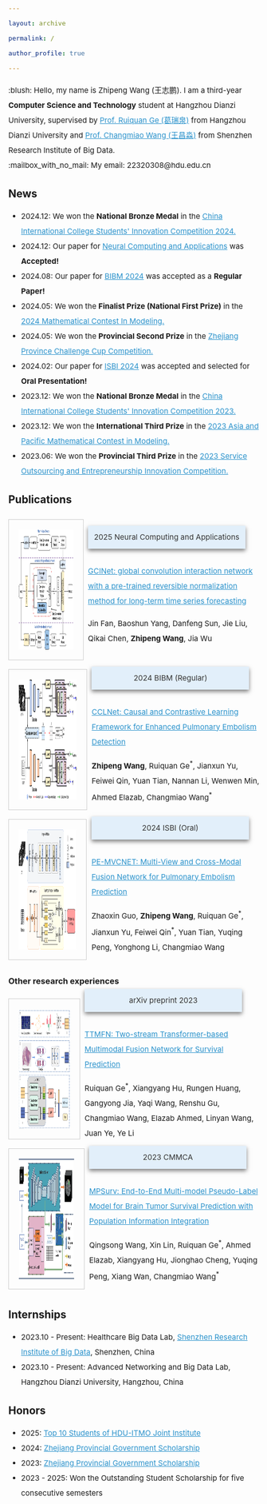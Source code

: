 ```yaml
---
layout: archive
permalink: /
author_profile: true
---
```

<head>
  <style>
    a{color:#2891CB;}
    div{font-size:15px; line-height:2.0;}
  </style>
</head>

<div>:blush: Hello, my name is Zhipeng Wang (王志鹏). I am a third-year <b>Computer Science and Technology</b> student at Hangzhou Dianzi University, supervised by <a href="https://faculty.hdu.edu.cn/jsjxy/grq/main.htm">Prof. Ruiquan Ge (葛瑞泉)</a> from Hangzhou Dianzi University and <a href="https://www.sribd.cn/teacher/505">Prof. Changmiao Wang (王昌淼)</a> from Shenzhen Research Institute of Big Data.<br>
:mailbox_with_no_mail: My email: 22320308@hdu.edu.cn
</div>

## News
<div>
  <ul>
    <li>2024.12: We won the <b>National Bronze Medal</b> in the <a href="https://pilcchina.org/home">China International College Students' Innovation Competition 2024.</a></li>
    <li>2024.12: Our paper for <a href="https://link.springer.com/journal/521">Neural Computing and Applications</a> was <b>Accepted!</b></li>
    <li>2024.08: Our paper for <a href="https://ieeebibm.org/BIBM2024/">BIBM 2024</a> was accepted as a <b>Regular Paper!</b></li>
    <li>2024.05: We won the <b>Finalist Prize (National First Prize)</b> in the <a href="https://www.comap.com/contests/mcm-icm">2024 Mathematical Contest In Modeling.</a></li>
    <li>2024.05: We won the <b>Provincial Second Prize</b> in the <a href="https://www.tiaozhanbei.net/">Zhejiang Province Challenge Cup Competition.</a></li>
    <li>2024.02: Our paper for <a href="https://biomedicalimaging.org/2024/">ISBI 2024</a> was accepted and selected for <b>Oral Presentation!</b></li>
    <li>2023.12: We won the <b>National Bronze Medal</b> in the <a href="https://pilcchina.org/home">China International College Students' Innovation Competition 2023.</a></li>
    <li>2023.12: We won the <b>International Third Prize</b> in the <a href="http://apmcm.org/">2023 Asia and Pacific Mathematical Contest in Modeling.</a></li>
    <li>2023.06: We won the <b>Provincial Third Prize</b> in the <a href="http://www.fwwb.org.cn/">2023 Service Outsourcing and Entrepreneurship Innovation Competition.</a></li>
  </ul>
</div>

## Publications
<div style="width:100%; height:300px; display:flex; align-items:center;">
  <div style="width:60%; height:80%; padding:20px; display:flex; justify-content:flex-start; align-items:center; border: 0.5px solid #cccccc;">
    <img src="https://raw.githubusercontent.com/LeavingStarW/LeavingStarW.github.io/refs/heads/master/images/GCINet.webp" style="width:100%; height:100%;">
  </div>
  <div style="width:5%; height:100%;"></div>
  <div>
    <div style="width:300px; padding:8px; background-color:#e2effa; box-shadow:0 4px 8px rgba(0, 0, 0, 0.5); color:#333; text-align:center;">
      2025 Neural Computing and Applications        
    </div><br>
    <a href="https://link.springer.com/article/10.1007/s00521-024-10692-3">GCINet: global convolution interaction network with a pre-trained reversible normalization method for long-term time series forecasting</a><br>
    <p>Jin Fan, Baoshun Yang, Danfeng Sun, Jie Liu, Qikai Chen, <b>Zhipeng Wang</b>, Jia Wu</p>
  </div>
</div>

<div style="width:100%; height:300px; display:flex; align-items:center;">
  <div style="width:60%; height:80%; padding:20px; display:flex; justify-content:flex-start; align-items:center; border: 0.5px solid #cccccc;">
    <img src="https://raw.githubusercontent.com/LeavingStarW/LeavingStarW.github.io/refs/heads/master/images/CCLNet.png" style="width:100%; height:100%;">
  </div>
  <div style="width:5%; height:100%;"></div>
  <div>
    <div style="width:300px; padding:8px; background-color:#e2effa; box-shadow:0 4px 8px rgba(0, 0, 0, 0.5); color:#333; text-align:center;">
      2024 BIBM (Regular)        
    </div><br>
    <a href="https://ieeexplore.ieee.org/document/10821899">CCLNet: Causal and Contrastive Learning Framework for Enhanced Pulmonary Embolism Detection</a><br>
    <p><b>Zhipeng Wang</b>, Ruiquan Ge<sup>*</sup>, Jianxun Yu, Feiwei Qin, Yuan Tian, Nannan Li, Wenwen Min, Ahmed Elazab, Changmiao Wang<sup>*</sup></p>
  </div>
</div>

<div style="width:100%; height:300px; display:flex; align-items:center;">
  <div style="width:60%; height:80%; padding:20px; display:flex; justify-content:flex-start; align-items:center; border: 0.5px solid #cccccc;">
    <img src="https://raw.githubusercontent.com/LeavingStarW/LeavingStarW.github.io/refs/heads/master/images/PE-MVCNet.png" style="width:100%; height:100%;">
  </div>
  <div style="width:5%; height:100%;"></div>
  <div>
    <div style="width:300px; padding:8px; background-color:#e2effa; box-shadow:0 4px 8px rgba(0, 0, 0, 0.5); color:#333; text-align:center;">
      2024 ISBI (Oral)        
    </div><br>
    <a href="https://ieeexplore.ieee.org/document/10635747">PE-MVCNET: Multi-View and Cross-Modal Fusion Network for Pulmonary Embolism Prediction</a><br>
    <p>Zhaoxin Guo, <b>Zhipeng Wang</b>, Ruiquan Ge<sup>*</sup>, Jianxun Yu, Feiwei Qin<sup>*</sup>, Yuan Tian, Yuqing Peng, Yonghong Li, Changmiao Wang</p>
  </div>
</div>

### Other research experiences
<div style="width:100%; height:300px; display:flex; align-items:center;">
  <div style="width:60%; height:80%; padding:20px; display:flex; justify-content:flex-start; align-items:center; border: 0.5px solid #cccccc;">
    <img src="https://raw.githubusercontent.com/LeavingStarW/LeavingStarW.github.io/refs/heads/master/images/TTMFN.png" style="width:100%; height:100%;">
  </div>
  <div style="width:5%; height:100%;"></div>
  <div>
    <div style="width:300px; padding:8px; background-color:#e2effa; box-shadow:0 4px 8px rgba(0, 0, 0, 0.5); color:#333; text-align:center;">
      arXiv preprint 2023
    </div><br>
    <a href="https://arxiv.org/abs/2311.07033">TTMFN: Two-stream Transformer-based Multimodal Fusion Network for Survival Prediction</a><br>
    <p>Ruiquan Ge<sup>*</sup>, Xiangyang Hu, Rungen Huang, Gangyong Jia, Yaqi Wang, Renshu Gu, Changmiao Wang, Elazab Ahmed, Linyan Wang, Juan Ye, Ye Li</p>
  </div>
</div>

<div style="width:100%; height:300px; display:flex; align-items:center;">
  <div style="width:60%; height:80%; padding:20px; display:flex; justify-content:flex-start; align-items:center; border: 0.5px solid #cccccc;">
    <img src="https://raw.githubusercontent.com/LeavingStarW/LeavingStarW.github.io/refs/heads/master/images/MPSurv.webp" style="width:100%; height:100%;">
  </div>
  <div style="width:5%; height:100%;"></div>
  <div>
    <div style="width:300px; padding:8px; background-color:#e2effa; box-shadow:0 4px 8px rgba(0, 0, 0, 0.5); color:#333; text-align:center;">
      2023 CMMCA      
    </div><br>
    <a href="https://link.springer.com/chapter/10.1007/978-3-031-45087-7_13">MPSurv: End-to-End Multi-model Pseudo-Label Model for Brain Tumor Survival Prediction with Population Information Integration</a><br>
    <p>Qingsong Wang, Xin Lin, Ruiquan Ge<sup>*</sup>, Ahmed Elazab, Xiangyang Hu, Jionghao Cheng, Yuqing Peng, Xiang Wan, Changmiao Wang<sup>*</sup></p>
  </div>
</div>

<!--
A Novel Fusion Network for Apple Image Classification and Quantity Recognition
https://dl.acm.org/doi/10.1145/3653781.3653794
Hanyu Jiang, Zhipeng Wang, Jiahan Chen, Guanyuan Pan, Yudie Jin
-->

## Internships
<div>
  <ul>
    <li>2023.10 - Present: Healthcare Big Data Lab, <a href="https://www.sribd.cn/">Shenzhen Research Institute of Big Data</a>, Shenzhen, China</li>
    <li>2023.10 - Present: Advanced Networking and Big Data Lab, Hangzhou Dianzi University, Hangzhou, China</li>
  </ul>
</div>

## Honors
<div>
  <ul>
    <li>2025: <a href="https://mp.weixin.qq.com/s/lcgUXEJ5ITtSLiq1ltnagw">Top 10 Students of HDU-ITMO Joint Institute</a></li>
    <li>2024: <a href="https://student.hdu.edu.cn/2025/0402/c795a277007/page.htm">Zhejiang Provincial Government Scholarship</a></li>
    <li>2023: <a href="https://student.hdu.edu.cn/2023/1110/c727a252884/page.htm">Zhejiang Provincial Government Scholarship</a></li>
    <li>2023 - 2025: Won the Outstanding Student Scholarship for five consecutive semesters</li>
  </ul>
</div>
